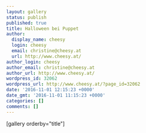 ```yaml
---
layout: gallery
status: publish
published: true
title: Halloween bei Puppet
author:
  display_name: cheesy
  login: cheesy
  email: christine@cheesy.at
  url: http://www.cheesy.at/
author_login: cheesy
author_email: christine@cheesy.at
author_url: http://www.cheesy.at/
wordpress_id: 32062
wordpress_url: http://www.cheesy.at/?page_id=32062
date: '2016-11-01 12:15:23 +0000'
date_gmt: '2016-11-01 11:15:23 +0000'
categories: []
comments: []
---
```

[gallery orderby="title"]
